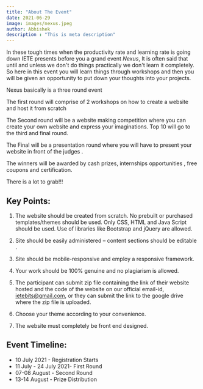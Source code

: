 ```yaml
---
title: "About The Event"
date: 2021-06-29
image: images/nexus.jpeg
author: Abhishek
description : "This is meta description"
---
```


In these tough times when the productivity rate and learning rate is going down IETE presents before you a grand event *Nexus*, It is often said that until and unless we don't do things practically we don't learn it completely. So here in this event you will learn things through workshops and then you will be given an opportunity to put down your thoughts into your projects. 

Nexus basically is a three round event 

The first round will comprise of 2 workshops on how to create a website and host it from scratch 

The Second round will be a website making competition where you can create your own website and express your imaginations. Top 10 will go to the third and final round. 

The Final will be a presentation round where you will have to present your website in front of the judges . 

The winners will be awarded by cash prizes, internships opportunities , free coupons and certification. 

There is a lot to grab!!! 

## Key Points:
1.	The website should be created from scratch. No prebuilt or purchased templates/themes should be used. Only CSS, HTML and Java Script should be used. Use of libraries like Bootstrap and jQuery are allowed.

2.	Site should be easily administered – content sections should be editable .

3.	Site should be mobile-responsive and employ a responsive framework.

4.	Your work should be 100% genuine and no plagiarism is allowed.

5.	The participant can submit zip file containing the link of their website hosted and the code of the website on our official email-id, ietebits@gmail.com, or they can submit the link to the google drive where the zip file is uploaded.

6.	Choose your theme according to your convenience.

7.	The website must completely be front end designed.

## Event Timeline:

- 10 July 2021 - Registration Starts
- 11 July - 24 July 2021- First Round
- 07-08 August - Second Round
- 13-14 August - Prize Distribution

